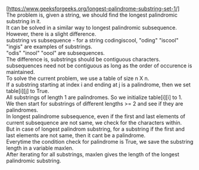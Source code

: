 [https://www.geeksforgeeks.org/longest-palindrome-substring-set-1/]	  
The problem is, given a string, we should find the longest palindromic substring in it.		
It can be solved in a similar way to longest palindromic subsequence.  	
However, there is a slight difference.	 
substring vs subsequence - for a string codingiscool, "oding" "iscool" "ingis" are examples of substrings.	 
"odis" "inool" "oool" are subsequences.		
The difference is, substrings should be contiguous characters. 	
subsequences need not be contiguous as long as the order of occurence is maintained.	 
To solve the current problem, we use a table of size n X n.	 
If a substring starting at index i and ending at j is a palindrome, then we set table[i][j] to True.	 
All substrings of length 1 are palindromes. So we initialize table[i][i] to 1.	 
We then start for substrings of different lengths >= 2 and see if they are palindromes.	 
In longest palindrome subsequence, even if the first and last elements of current subsequence are not same, we check for the characters within. 	
But in case of longest palindrom substring, for a substring if the first and last elements are not same, then it cant be a palindrome. 		
Everytime the condition check for palindrome is True, we save the substring length in a variable maxlen. 	
After iterating for all substrings, maxlen gives the length of the longest palindromic substring.	 